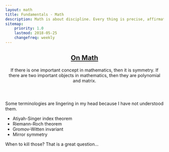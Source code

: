 ```yaml
---
layout: math
title: Fundamentals - Math
description: Math is about discipline. Every thing is precise, affirmative, and crystal pure.
sitemap:
    priority: 1.0
    lastmod: 2018-05-25
    changefreq: weekly
---
```

<header class="major">
    <h2>
        <a href="#">On Math</a>
    </h2>
    <p>
    If there is one important concept in mathematics, then it is symmetry.
    If there are two important objects in mathematics, then they are polynomial and matrix.
    </p>
</header>
<p>
    Some terminologies are lingering in my head because I have not understood them.
</p>

<p>
<ul style="text-align:left">
    <li>Atiyah-Singer index theorem</li>
    <li>Riemann-Roch theorem</li>
    <li>Gromov-Witten invariant</li>
    <li>Mirror symmetry</li>
</ul>
</p>
<p>
    When to kill those?
    That is a great question...
</p>
